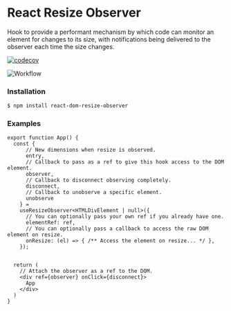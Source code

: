 # React Resize Observer

Hook to provide a performant mechanism by which code can monitor an element for changes to its size, with notifications being delivered to the observer each time the size changes.

[![codecov](https://codecov.io/gh/zakarynichols/react-dom-resize-observer/branch/develop/graph/badge.svg)](https://codecov.io/gh/zaknicholsdev/react-dom-resize-observer)

![Workflow](https://github.com/zakarynichols/react-dom-resize-observer/actions/workflows/ci-cd.yml/badge.svg?branch=develop)


### Installation

```sh
$ npm install react-dom-resize-observer
```

### Examples

```tsx
export function App() {
  const {
      // New dimensions when resize is observed.
      entry, 
      // Callback to pass as a ref to give this hook access to the DOM element.
      observer, 
      // Callback to disconnect observing completely.
      disconnect,
      // Callback to unobserve a specific element.
      unobserve 
    } =
    useResizeObserver<HTMLDivElement | null>({
      // You can optionally pass your own ref if you already have one.
      elementRef: ref,
      // You can optionally pass a callback to access the raw DOM element on resize.
      onResize: (el) => { /** Access the element on resize... */ },
    });


  return (
    // Attach the observer as a ref to the DOM. 
    <div ref={observer} onClick={disconnect}>
      App
    </div>
  )
}
```
